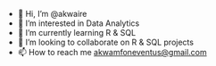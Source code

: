 - 👋 Hi, I’m @akwaire
- 👀 I’m interested in Data Analytics
- 🌱 I’m currently learning R & SQL
- 💞️ I’m looking to collaborate on R & SQL projects 
- 📫 How to reach me akwamfoneventus@gmail.com

<!---
akwaire/akwaire is a ✨ special ✨ repository because its `README.md` (this file) appears on your GitHub profile.
You can click the Preview link to take a look at your changes.
--->
